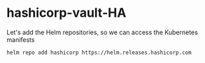 # hashicorp-vault-HA


Let's add the Helm repositories, so we can access the Kubernetes manifests

```
helm repo add hashicorp https://helm.releases.hashicorp.com
```
